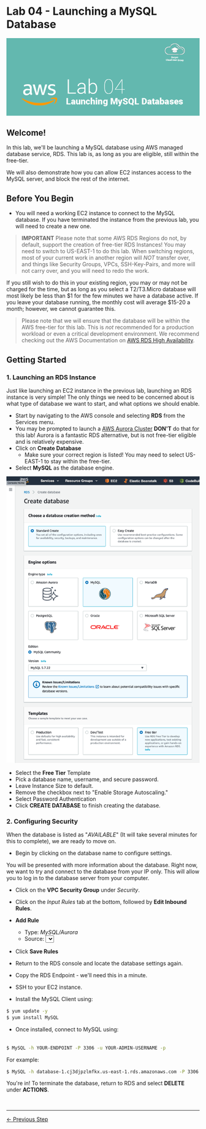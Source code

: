 # Lab 04 - Launching a MySQL Database
![Lab 04 Banner](GFX/Lab04.png)

## Welcome!
In this lab, we'll be launching a MySQL database using AWS managed database service, RDS.
This lab is, as long as you are eligible, still within the free-tier.

We will also demonstrate how you can allow EC2 instances access to the MySQL server, and block the rest of the internet.

## Before You Begin

* You will need a working EC2 instance to connect to the MySQL database. If you have terminated the instance from the previous lab, you will need to create a new one.

> **IMPORTANT** Please note that some AWS RDS Regions do not, by default, support the creation of free-tier RDS Instances! You may need to switch to US-EAST-1 to do this lab. When switching regions, most of your current work in another region will *NOT* transfer over, and things like Security Groups, VPCs, SSH-Key-Pairs, and more will not carry over, and you will need to redo the work.

If you still wish to do this in your existing region, you may or may not be charged for the time, but as long as you select a T2/T3.Micro database will most likely be less than $1 for the few minutes we have a database active. If you leave your database running, the monthly cost will average $15-20 a month; however, we cannot guarantee this.

> Please note that we will ensure that the database will be within the AWS free-tier for this lab. This is *not* recommended for a production workload or even a critical development environment. We recommend checking out the AWS Documentation on [AWS RDS High Availability](https://aws.amazon.com/rds/ha/).


## Getting Started
### 1. Launching an RDS Instance

Just like launching an EC2 instance in the previous lab, launching an RDS instance is very simple! The only things we need to be concerned about is what type of database we want to start, and what options we should enable.

* Start by navigating to the AWS console and selecting **RDS** from the Services menu.
* You may be prompted to launch a [AWS Aurora Cluster](https://docs.aws.amazon.com/AmazonRDS/latest/AuroraUserGuide/CHAP_Aurora.html) **DON'T** do that for this lab! Aurora is a fantastic RDS alternative, but is not free-tier eligible and is relatively expensive.
* Click on **Create Database**
    - Make sure your correct region is listed! You may need to select US-EAST-1 to stay within the free-tier.
* Select **MySQL** as the database engine.


![RDS Settings 1](GFX/Screenshot1.png)


* Select the **Free Tier** Template
* Pick a database name, username, and secure password.
* Leave Instance Size to default.
* Remove the checkbox next to "Enable Storage Autoscaling."
* Select Password Authentication
* Click **CREATE DATABASE** to finish creating the database.

### 2. Configuring Security
When the database is listed as "*AVAILABLE*" (It will take several minutes for this to complete), we are ready to move on.

* Begin by clicking on the database name to configure settings.

You will be presented with more information about the database. Right now, we want to try and connect to the database from your IP only. This will allow you to log in to the database server from your computer.

* Click on the **VPC Security Group** under *Security*.
* Click on the *Input Rules* tab at the bottom, followed by **Edit Inbound Rules**.
* **Add Rule**
    - Type: *MySQL/Aurora*
    - Source: <Select your EC2 Instance> - You can find the corresponding security-group in EC2.
* Click **Save Rules**

* Return to the RDS console and locate the database settings again.
* Copy the RDS Endpoint - we'll need this in a minute.

* SSH to your EC2 instance.
* Install the MySQL Client using:

```bash
$ yum update -y
$ yum install MySQL
```

* Once installed, connect to MySQL using:
```bash

$ MySQL -h YOUR-ENDPOINT -P 3306 -u YOUR-ADMIN-USERNAME -p
```

For example:
```bash
$ MySQL -h database-1.cj3djpzlmfkx.us-east-1.rds.amazonaws.com -P 3306 -u admin -p
```

You're in! To terminate the database, return to RDS and select **DELETE** under **ACTIONS**.


&nbsp;
&nbsp;


---

<p align="left"><a href="../03 - Launching an EC2 Instance">← Previous Step</a></p>
